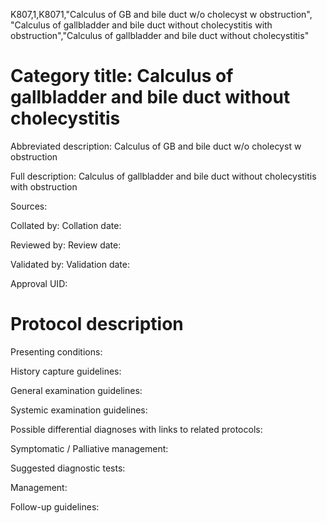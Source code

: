 K807,1,K8071,"Calculus of GB and bile duct w/o cholecyst w obstruction", "Calculus of gallbladder and bile duct without cholecystitis with obstruction","Calculus of gallbladder and bile duct without cholecystitis"
# Category title: Calculus of gallbladder and bile duct without cholecystitis

Abbreviated description: Calculus of GB and bile duct w/o cholecyst w obstruction

Full description: Calculus of gallbladder and bile duct without cholecystitis with obstruction

Sources:

Collated by:
Collation date:

Reviewed by:
Review date:

Validated by:
Validation date:

Approval UID:

# Protocol description

Presenting conditions:

History capture guidelines:

General examination guidelines:

Systemic examination guidelines:

Possible differential diagnoses with links to related protocols:

Symptomatic / Palliative management:

Suggested diagnostic tests:

Management:

Follow-up guidelines:
